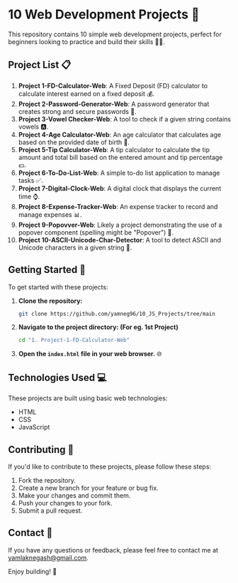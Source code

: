 # 10 Web Development Projects 🚀

This repository contains 10 simple web development projects, perfect for beginners looking to practice and build their skills 👨‍💻.

## Project List 📋

1.  **Project 1-FD-Calculator-Web**: A Fixed Deposit (FD) calculator to calculate interest earned on a fixed deposit 💰.
2.  **Project 2-Password-Generator-Web**: A password generator that creates strong and secure passwords 🔐.
3.  **Project 3-Vowel Checker-Web**: A tool to check if a given string contains vowels 🅰️.
4.  **Project 4-Age Calculator-Web**: An age calculator that calculates age based on the provided date of birth 🎂.
5.  **Project 5-Tip Calculator-Web**: A tip calculator to calculate the tip amount and total bill based on the entered amount and tip percentage 💵.
6.  **Project 6-To-Do-List-Web**: A simple to-do list application to manage tasks ✅.
7.  **Project 7-Digital-Clock-Web**: A digital clock that displays the current time ⌚.
8.  **Project 8-Expense-Tracker-Web**: An expense tracker to record and manage expenses 📊.
9.  **Project 9-Popovver-Web**: Likely a project demonstrating the use of a popover component (spelling might be "Popover") 💭.
10. **Project 10-ASCII-Unicode-Char-Detector**: A tool to detect ASCII and Unicode characters in a given string 🔣.

## Getting Started 🚀

To get started with these projects:

1.  **Clone the repository:**
    ```bash
    git clone https://github.com/yamneg96/10_JS_Projects/tree/main
    ```
2.  **Navigate to the project directory: (For eg. 1st Project)**
    ```bash
    cd "1. Project-1-FD-Calculator-Web"
    ```
3.  **Open the `index.html` file in your web browser.** 🌐

## Technologies Used 💻

These projects are built using basic web technologies:

* HTML
* CSS
* JavaScript

## Contributing 🤝

If you'd like to contribute to these projects, please follow these steps:

1.  Fork the repository.
2.  Create a new branch for your feature or bug fix.
3.  Make your changes and commit them.
4.  Push your changes to your fork.
5.  Submit a pull request.

## Contact 📧

If you have any questions or feedback, please feel free to contact me at [yamlaknegash@gmail.com](yamlaknegash@gmail.com).

Enjoy building! 🎉